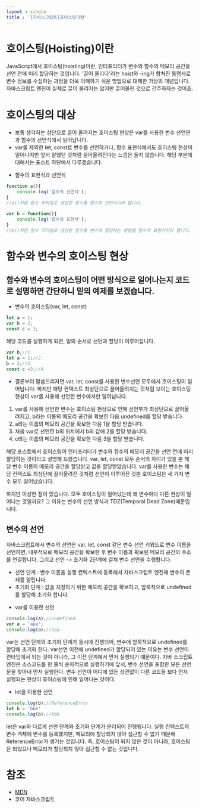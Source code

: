 ```yaml
---
layout : single
title : '[자바스크립트]호이스팅이란'
---
```


호이스팅(Hoisting)이란
===
JavaScript에서 호이스팅(hoisting)이란, 인터프리터가 변수와 함수의 메모리 공간을 선언 전에 미리 할당하는 것입니다. '끌어 올리다'라는 hoist와 -ing가 합쳐진 동명사로 변수 정보를 수집하는 과정을 더욱 이해하기 쉬운 방법으로 대체한 가상의 개념입니다. 자바스크립트 엔진이 실제로 끌어 올리지는 않지만 끌어올린 것으로 간주하자는 것이죠.
   

호이스팅의 대상
===
* 보통 생각하는 상단으로 끌어 올려지는 호이스팅 현상은 var를 사용한 변수 선언문과 함수의 선언식에서 일어납니다.   
* var를 제외한 let, const로 변수를 선언하거나, 함수 표현식에서도 호이스팅 현상이 일어나지만 앞서 말했던 것처럼 끌어올려진다는 느낌은 들지 않습니다. 해당 부분에 대해서는 포스트 하단에서 다루겠습니다.    

- 함수의 표현식과 선언식   
   
```js
function a(){
    console.log('함수의 선언식');
}
//a()처럼 함수 리터럴로 생성한 함수를 함수의 선언식이라 합니다.

var b = function(){
    console.log('함수의 표현식');
}
//b()처럼 함수 리터럴로 생성한 함수를 변수에 할당하는 방법을 함수의 표현식이라 합니다.
```


   
함수와 변수의 호이스팅 현상
===
   
함수와 변수의 호이스팅이 어떤 방식으로 일어나는지 코드로 설명하면 간단하니 밑의 예제를 보겠습니다.
---

+ 변수의 호이스팅(var, let, const)   
    
```js
let a = 1;
var b = 2;
const c = 3;
```
해당 코드를 실행하게 되면, 밑의 순서로 선언과 할당이 이루어집니다.
       
```js
var b;//1.
let a = 1;//2.
b = 2;//3.
const c =3;//4.
```
* 결론부터 말씀드리자면 var, let, const를 사용한 변수선언 모두에서 호이스팅이 일어납니다. 하지만 해당 컨텍스트 최상단으로 끌어올려지는 것처럼 보이는 호이스팅 현상이 var를 사용해 선언한 변수에서만 일어납니다.   
   
1. var를 사용해 선언한 변수는 호이스팅 현상으로 인해 선언부가 최상단으로 끌어올려지고, b라는 이름의 메모리 공간을 확보한 다음 undefined를 할당 받습니다.
2. a라는 이름의 메모리 공간을 확보한 다음 1을 할당 받습니다.
3. 처음 var로 선언한 b의 위치에서 b의 값에 2를 할당 받습니다.
4. c라는 이름의 메모리 공간을 확보한 다음 3을 할당 받습니다.

해당 포스트에서 호이스팅이 인터프리터가 변수와 함수의 메모리 공간을 선언 전에 미리 할당하는 것이라고 설명해 드렸습니다. var, let, const 모두 순서의 차이가 있을 뿐 해당 변수 이름의 메모리 공간을 할당받고 값을 할당받았습니다. var를 사용한 변수는 해당 컨텍스트 최상단에 끌어올려진 것처럼 선언이 이루어진 것뿐 호이스팅은 세 가지 변수 모두 일어났습니다.

하지만 이상한 점이 있습니다. 모두 호이스팅이 일어났는데 왜 변수마다 다른 현상이 일어나는 것일까요?
그 이유는 변수의 선언 방식과 TDZ(Temporal Dead Zone)때문입니다.
   


변수의 선언
---   
자바스크립트에서 변수의 선언은 var, let, const 같은 변수 선언 키워드로 변수 이름을 선언하면, 내부적으로 메모리 공간을 확보한 후 변수 이름과 확보된 메모리 공간의 주소를 연결합니다.
그리고 선언 -> 초기화 2단계에 걸쳐 변수 선언을 수행합니다.
- 선언 단계 : 변수 이름을 실행 컨텍스트에 등록해서 자바스크립트 엔진에 변수의 존재를 알립니다.
- 초기화 단계 : 값을 지정하기 위한 메모리 공간을 확보하고, 암묵적으로 undefined를 할당해 초기화 합니다.

<!--
변수 선언은 코드가 한 줄씩 순차적으로 실행되기 이전에, 소스코드의 평가 과정에서 완료됩니다.
- 소스코드의 평가 과정에서 자바스크립트 엔진은 변수 선언을 포함해 모든 선언문을 찾아내 먼저 실행한다
- 소스코드의 평가 과정이 끝나면, 비로소 모든 선언문을 제외하고 소스코드를 한 줄씩 순차적으로 실행한다.
- 이렇게 변수 선언문이 코드의 선두로 마치 끌어올려진 것처럼 동작하는것을 변수 호이스팅이라 한다.
-->

* var를 이용한 선언
```js
console.log(a);//undefined
var a = 'aaa';
console.log(a);//aaa
```
var는 선언 단계와 초기화 단계가 동시에 진행되어, 변수에 암묵적으로 undefined를 할당해 초기화 한다.
var선언 이전에 undefined가 할당되어 있는 이유는 변수 선언이 런타임에서 되는 것이 아니라, 그 이전 단계에서 먼저 실행되기 떄문이다. 자바 스크립트 엔진은 소스코드를 한 줄씩 순차적으로 실행하기에 앞서, 변수 선언을 포함한 모든 선언문을 찾아내 먼저 실행한다. 변수 선언이 어디에 있든 상관없이 다른 코드들 보다 먼저 실행되는 현상이 호이스팅에 인해 일어나는 것이다.

* let을 이용한 선언
```js
console.log(b);//ReferenceError
let b = 'bbb'
console.log(b);//bbb
```
let은 var와 다르게 선언 단계와 초기화 단계가 분리되어 진행됩니다. 실행 컨텍스트의 변수 객체에 변수를 등록했지만, 메모리에 할당되지 않아 접근할 수 없기 때문에 ReferenceError가 생기는 것입니다.
즉, 호이스팅이 되지 않은 것이 아니라, 호이스팅은 되었으나 메모리가 할당되지 않아 접근할 수 없는 것입니다.
<!--   
+ 함수의 호이스팅

```js
function a(){ 
    console.log('함수 선언식');
}
var b = function(){ 
    console.log('함수 표현식');
}

```
해당 코드를 실행하게 되면, 밑의 순서로 선언과 할당이 이루어집니다.

```js
var a = function a(){ }//1.함수 호이스팅
var b;//2.변수 호아스팅, undefined할당
b = function(){ }//3.변수값 할당
```
함수도 변수와 마찬가지로 호이스팅이 일어나서 선언 부분과 표현식의 선언만 해당 컨텍스트의 최상단에 끌어올려지게 됩니다. (함수 내부의 코드를 실행 하는 건 예) a(); 로 함수를 호출했을 때 이루어집니다.)
   


+ 변수와 함수의 호이스팅
   
var와 함수 표현식의 호이스팅 우선순위는 없으며, 먼저 작성한 코드 순서대로 실행됩니다.   
예)
```js
let a = 1;
function b() {
    var c;
    function c() { }
    console.log(c);
    c = 'C';
    console.log(c);
}
b();
```
해당 코드에 호이스팅이 일어나서 실행되는 순서를 코드로 표현하자면
   

```js
var b = function b(){//1.함수 선언부분 호이스팅
    //함수가 호출되어야 함수 내부 코드 실행
    var c; //4.함수 내부 변수 호이스팅, undefined
    var c = function() { }//5. 함수 내부 함수 호이스팅
    console.log(c); //6. [Function: c]
    c = 'C';//7. 변수c에 C 재할당
    console.log(c);//8. C
}
let a = 1;//2.let은 호이스팅이 일어나지 않음
b();//3.b함수 호출
```
위 코드를 정리하자면
   
1. 메모리 공간을 확보하고, 확보된 공간의 주솟값을 변수 b에 연결합니다.
2. 변수 a를 선언하고, 값1을 할당합니다.
3. 함수 b를 다른 메모리 공간에 저장하고, 그 주소값을 변수 b에 할당합니다
4. b 함수를 호출하고, 호출 후 함수 내부의 코드를 실행합니다.
5. 호이스팅이 순서대로 일어나 변수 c를 선언합니다. (위 코드의 4번 순서, 값 : undefined)
6. c라는 이름의 변수가 이미 있으므로 함수 c를 해당 변수에 할당합니다. (5번)
7. 변수 c에 'C'를 재할당합니다. 
   
   
   
함수 선언문과 호이스팅의 위험성
===
함수 선언문의 호이스팅 현상 때문에 자바스크립트 초보자분들에게는 다소 혼란스러울 수 있는 개념입니다. 코드를 제대로 작성했음에도 불구하고 에러가 난다거나, 원하는 결과물이 나오지 않을 수도 있습니다.
코드로 예를 들어보겠습니다.

```js
var a = 1;
var b = 2;

sumNum();

var sumNum = function(){
    console.log(a+b);
}
```
해당 코드 결과물로 TypeError: sumNum is not a function가 출력되는데
호이스팅 현상에 의해 sunNum함수를 호출했을 때 sumNum은 undefined이기 때문에 TypeError가 발생했습니다.
지금처럼 에러가 발생할 경우도 있지만, 코드가 매우 긴 파일에서 중간에 문제가 생긴다면 상황이 더욱 문제가 커질 수 있습니다.
```js
function sum(x,y){
    return x+y;
}
var a = sum(1,2);
console.log(a);

var sum = function(x,y){
    return x + '+' + y + '=' + (x+y);
}

var c = sum(1,2);

console.log(c);
```
원활한 작업 진행을 위해서 전역 공간에 동명의 함수를 중복으로 선언하는 일은 없어야 하지만 극단적인 예로 상단의 코드가 1000줄이 넘는 매우 긴 코드의 중간에 작성된 상태로 커밋과 머지를 했다고 가정했을 때, 사용자가 함수 표현식으로 선언한 결괏값을 의도하고 sum 함수를 실행하지만, 결과값으로 문자열이 포함된 값을 받습니다. 하지만, 잘못된 값을 전달받았음에도 불구하고 자바스크립트의 암묵적 형변환에 의해 에러가 없이 의도하지 않은 값이 출력된다면 어떤 코드가 문제인지 어디서부터 어떻게 찾아야 할지 엄두도 나지 않습니다.
   
호이스팅에 대해 알아보고 있으면 코드가 복잡하게만 느껴지고 단점이 크게 느껴집니다.
그런데 왜 호이스팅에 대해 알아야 할까요?
코드의 가독성과 유지보수를 위해서는 호이스팅이 일어나지 않도록 코드를 작성하는게 좋지만, ES6 이전에 사용하던 코드에서는 아직 호이스팅이 일어나는 코드가 많고 아직까지 해당 코드를 사용하고 있는 경우가 있기 때문에 아직까지는 호이스팅에 대해 이해하고 있어야 합니다.
-->
참조
===
+ [MDN](https://developer.mozilla.org/ko/docs/Glossary/Hoisting)   
+ 코어 자바스크립트
